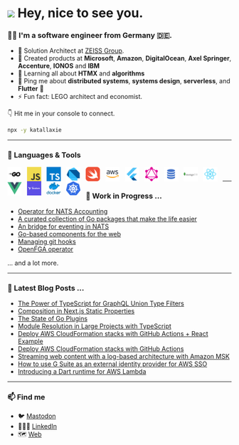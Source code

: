 <h1><img src="https://emojis.slackmojis.com/emojis/images/1531849430/4246/blob-sunglasses.gif?1531849430" width="30"/> Hey, nice to see you.</h1>

### 👨‍💻 I'm a software engineer from Germany 🇩🇪.

- 🏢 Solution Architect at [ZEISS Group](https://www.zeiss.com/).
- 🚀 Created products at **Microsoft**, **Amazon**, **DigitalOcean**, **Axel Springer**, **Accenture**, **IONOS** and **IBM**
- 🌱 Learning all about **HTMX** and **algorithms**
- 💬 Ping me about **distributed systems**, **systems design**, **serverless**, and **Flutter** :blue_heart:
- ⚡️ Fun fact: LEGO architect and economist.

👇 Hit me in your console to connect.

```bash
npx -y katallaxie
```

---
### 🧰 Languages & Tools

[<img align="left" style="padding-right: 12px" alt="Go" width="32px" src="https://github.com/github/explore/raw/main/topics/go/go.png" />][website]
[<img align="left" style="padding-right: 12px" alt="JavaScript" width="32px" src="https://github.com/github/explore/raw/main/topics/javascript/javascript.png" />][website]
[<img align="left" style="padding-right: 12px" alt="TypeScript" width="32px" src="https://github.com/github/explore/raw/main/topics/typescript/typescript.png" />][website]
[<img align="left" style="padding-right: 12px" alt="Dart" width="32px" src="https://github.com/github/explore/raw/main/topics/dart/dart.png" />][website]
[<img align="left" style="padding-right: 12px" alt="Swift" width="32px" src="https://github.com/github/explore/raw/main/topics/swift/swift.png" />][website]
[<img align="left" style="padding-right: 12px" alt="AWS" width="32px" src="https://github.com/github/explore/raw/main/topics/aws/aws.png" />][website]
[<img align="left" style="padding-right: 12px" alt="Flutter" width="32px" src="https://github.com/github/explore/raw/main/topics/flutter/flutter.png" />][website]
[<img align="left" style="padding-right: 12px" alt="GraphQL" width="32px" src="https://github.com/github/explore/raw/main/topics/graphql/graphql.png" />][website]
[<img align="left" style="padding-right: 12px" alt="SQL" width="32px" src="https://github.com/github/explore/raw/main/topics/sql/sql.png" />][website]
[<img align="left" style="padding-right: 12px" alt="MongoDB" width="32px" src="https://github.com/github/explore/raw/main/topics/mongodb/mongodb.png" />][website]
[<img align="left" style="padding-right: 12px" alt="React" width="32px" src="https://github.com/github/explore/raw/main/topics/react/react.png" />][website]
[<img align="left" style="padding-right: 12px" alt="Vue" width="32px" src="https://github.com/github/explore/raw/main/topics/vue/vue.png" />][website]
[<img align="left" style="padding-right: 12px" alt="Terraform" width="32px" src="https://github.com/github/explore/raw/main/topics/terraform/terraform.png" />][website]
[<img align="left" style="padding-right: 12px" alt="Docker" width="32px" src="https://github.com/github/explore/raw/main/topics/docker/docker.png" />][website]
[<img align="left" style="padding-right: 12px" alt="K8s" width="32px" src="https://github.com/github/explore/raw/main/topics/kubernetes/kubernetes.png" />][website]

<br />

---
### 🎡 Work in Progress ...
- [Operator for NATS Accounting](https://github.com/ZEISS/natz-operator)
- [A curated collection of Go packages that make the life easier](https://github.com/zeiss/pkg)
- [An bridge for eventing in NATS](https://github.com/ZEISS/typhoon)
- [Go-based components for the web](https://github.com/ZEISS/fiber-htmx)
- [Managing git hooks](https://github.com/ZEISS/ghc)
- [OpenFGA operator](https://github.com/ZEISS/openfga-operator)

... and a lot more.

---
### 📕 Latest Blog Posts ...
- [The Power of TypeScript for GraphQL Union Type Filters](https://dev.to/katallaxie/the-power-of-typescript-for-graphql-union-type-filters-4cl2)
- [Composition in Next.js Static Properties](https://dev.to/katallaxie/composition-in-next-js-static-properties-1ce0)
- [The State of Go Plugins](https://dev.to/katallaxie/the-state-of-go-plugins-86n)
- [Module Resolution in Large Projects with TypeScript](https://dev.to/katallaxie/module-resolution-in-large-projects-with-typescript-2ak9)
- [Deploy AWS CloudFormation stacks with GitHub Actions + React Example](https://dev.to/katallaxie/deploy-aws-cloudformation-stacks-with-github-actions-react-example-1f37)
- [Deploy AWS CloudFormation stacks with GitHub Actions](https://aws.amazon.com/blogs/opensource/deploy-aws-cloudformation-stacks-with-github-actions/)
- [Streaming web content with a log-based architecture with Amazon MSK](https://aws.amazon.com/blogs/big-data/streaming-web-content-with-a-log-based-architecture-with-amazon-msk/)
- [How to use G Suite as an external identity provider for AWS SSO](https://aws.amazon.com/blogs/security/how-to-use-g-suite-as-external-identity-provider-aws-sso/)
- [Introducing a Dart runtime for AWS Lambda](https://aws.amazon.com/blogs/opensource/introducing-a-dart-runtime-for-aws-lambda/)

---
### 📫 Find me

* 🐦 [Mastodon](https://hachyderm.io/@katallaxie)
* 🧑‍🤝‍🧑 [LinkedIn](https://www.linkedin.com/in/katallaxie/)
* 🗺️ [Web](https://katallaxie.dev)

[website]: https://katallaxie.dev
